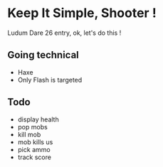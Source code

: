 # Keep It Simple, Shooter !

Ludum Dare 26 entry, ok, let's do this !

## Going technical

* Haxe
* Only Flash is targeted

## Todo

* display health
* pop mobs
* kill mob
* mob kills us
* pick ammo
* track score
